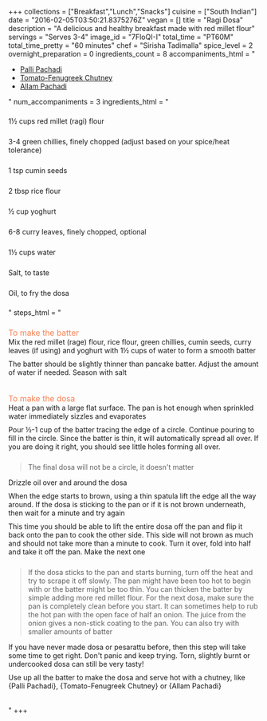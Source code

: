 +++
collections = ["Breakfast","Lunch","Snacks"]
cuisine = ["South Indian"]
date = "2016-02-05T03:50:21.8375276Z"
vegan = []
title = "Ragi Dosa"
description = "A delicious and healthy breakfast made with red millet flour"
servings = "Serves 3-4"
image_id = "7FloQI-I"
total_time = "PT60M"
total_time_pretty = "60 minutes"
chef = "Sirisha Tadimalla"
spice_level = 2
overnight_preparation = 0
ingredients_count = 8
accompaniments_html = "<ul><li><a href = '../1gyEBtc2/'>Palli Pachadi</a></li><li><a href = '../3KI_TlXv/'>Tomato-Fenugreek Chutney</a></li><li><a href = '../9ZUhjFR0/'>Allam Pachadi</a></li></ul>"
num_accompaniments = 3
ingredients_html = "<ul style='padding-left: 0; list-style: none;'><li itemprop='recipeIngredient' style='margin: 8px 0px;padding: 8px 0px;'>1½ cups red millet (ragi) flour</li><li itemprop='recipeIngredient' style='margin: 8px 0px;padding: 8px 0px;'>3-4 green chillies, finely chopped (adjust based on your spice/heat tolerance)</li><li itemprop='recipeIngredient' style='margin: 8px 0px;padding: 8px 0px;'>1 tsp cumin seeds</li><li itemprop='recipeIngredient' style='margin: 8px 0px;padding: 8px 0px;'>2 tbsp rice flour</li><li itemprop='recipeIngredient' style='margin: 8px 0px;padding: 8px 0px;'>½ cup yoghurt</li><li itemprop='recipeIngredient' style='margin: 8px 0px;padding: 8px 0px;'>6-8 curry leaves, finely chopped, optional</li><li itemprop='recipeIngredient' style='margin: 8px 0px;padding: 8px 0px;'>1½ cups water</li><li itemprop='recipeIngredient' style='margin: 8px 0px;padding: 8px 0px;'>Salt, to taste</li><li itemprop='recipeIngredient' style='margin: 8px 0px;padding: 8px 0px;'>Oil, to fry the dosa</li></ul>"
steps_html = "<ol style='list-style: none inside; padding-left: 0px;'><li style='list-style: none; margin: 8px 0px;padding: 8px 0px;'><span style='font-size: medium; color: #f78153;'>To make the batter</span><ol style='list-style: none inside; padding-left: 0px;'><li style='padding-bottom: 10px;'><i class='step-track-icon fa fa-square-o'></i><span class='step-text' itemprop='recipeInstructions'>Mix the red millet (rage) flour, rice flour, green chillies, cumin seeds, curry leaves (if using) and yoghurt with 1½ cups of water to form a smooth batter</span></li><li style='padding-bottom: 10px;'><i class='step-track-icon fa fa-square-o'></i><span class='step-text' itemprop='recipeInstructions'>The batter should be slightly thinner than pancake batter. Adjust the amount of water if needed. Season with salt</span></li></ol></li><li style='list-style: none; margin: 8px 0px;padding: 8px 0px;'><span style='font-size: medium; color: #f78153;'>To make the dosa</span><ol style='list-style: none inside; padding-left: 0px;'><li style='padding-bottom: 10px;'><i class='step-track-icon fa fa-square-o'></i><span class='step-text' itemprop='recipeInstructions'>Heat a pan with a large flat surface. The pan is hot enough when sprinkled water immediately sizzles and evaporates</span></li><li style='padding-bottom: 10px;'><i class='step-track-icon fa fa-square-o'></i><span class='step-text' itemprop='recipeInstructions'>Pour ½-1 cup of the batter tracing the edge of a circle. Continue pouring to fill in the circle. Since the batter is thin, it will automatically spread all over. If  you are doing it right, you should see little holes forming all over. </span></li><blockquote>The final dosa will not be a circle, it doesn't matter</blockquote><li style='padding-bottom: 10px;'><i class='step-track-icon fa fa-square-o'></i><span class='step-text' itemprop='recipeInstructions'>Drizzle oil over and around the dosa</span></li><li style='padding-bottom: 10px;'><i class='step-track-icon fa fa-square-o'></i><span class='step-text' itemprop='recipeInstructions'>When the edge starts to brown, using a thin spatula lift the edge all the way around. If the dosa is sticking to the pan or if it is not brown underneath, then wait for a minute and try again</span></li><li style='padding-bottom: 10px;'><i class='step-track-icon fa fa-square-o'></i><span class='step-text' itemprop='recipeInstructions'>This time you should be able to lift the entire dosa off the pan and flip it back onto the pan to cook the other side. This side will not brown as much and should not take more than a minute to cook. Turn it over, fold into half and take it off the pan. Make the next one</span></li><blockquote>If the dosa sticks to the pan and starts burning, turn off the heat and try to scrape it off slowly. The pan might have been too hot to begin with or the batter might be too thin. You can thicken the batter by simple adding more red millet flour. For the next dosa, make sure the pan is completely clean before you start. It can sometimes help to rub the hot pan with the open face of half an onion. The juice from the onion gives a non-stick coating to the pan. You can also try with smaller amounts of batter</blockquote><li style='padding-bottom: 10px;'><i class='step-track-icon fa fa-square-o'></i><span class='step-text' itemprop='recipeInstructions'>If you have never made dosa or pesarattu before, then this step will take some time to get right. Don't panic and keep trying. Torn, slightly burnt or undercooked dosa can still be very tasty!</blockquote></span></li><li style='padding-bottom: 10px;'><i class='step-track-icon fa fa-square-o'></i><span class='step-text' itemprop='recipeInstructions'>Use up all the batter to make the dosa and serve hot with a chutney, like {Palli Pachadi}, {Tomato-Fenugreek Chutney} or {Allam Pachadi}</span></li></ol></li></ol>"
+++
